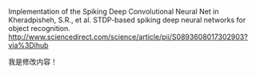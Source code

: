 Implementation of the Spiking Deep Convolutional Neural Net in Kheradpisheh, S.R., et al. STDP-based spiking deep neural networks for object recognition.
http://www.sciencedirect.com/science/article/pii/S0893608017302903?via%3Dihub

我是修改内容！
